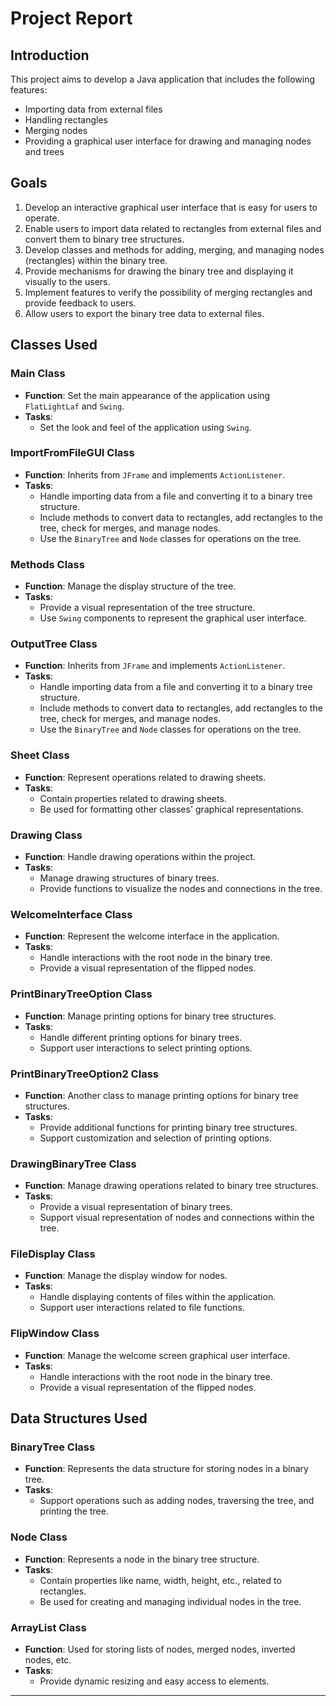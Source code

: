 # Project Report

## Introduction

This project aims to develop a Java application that includes the following features:
- Importing data from external files
- Handling rectangles
- Merging nodes
- Providing a graphical user interface for drawing and managing nodes and trees

## Goals
1. Develop an interactive graphical user interface that is easy for users to operate.
2. Enable users to import data related to rectangles from external files and convert them to binary tree structures.
3. Develop classes and methods for adding, merging, and managing nodes (rectangles) within the binary tree.
4. Provide mechanisms for drawing the binary tree and displaying it visually to the users.
5. Implement features to verify the possibility of merging rectangles and provide feedback to users.
6. Allow users to export the binary tree data to external files.

## Classes Used

### Main Class
- **Function**: Set the main appearance of the application using `FlatLightLaf` and `Swing`.
- **Tasks**: 
  - Set the look and feel of the application using `Swing`.

### ImportFromFileGUI Class
- **Function**: Inherits from `JFrame` and implements `ActionListener`.
- **Tasks**:
  - Handle importing data from a file and converting it to a binary tree structure.
  - Include methods to convert data to rectangles, add rectangles to the tree, check for merges, and manage nodes.
  - Use the `BinaryTree` and `Node` classes for operations on the tree.

### Methods Class
- **Function**: Manage the display structure of the tree.
- **Tasks**:
  - Provide a visual representation of the tree structure.
  - Use `Swing` components to represent the graphical user interface.

### OutputTree Class
- **Function**: Inherits from `JFrame` and implements `ActionListener`.
- **Tasks**:
  - Handle importing data from a file and converting it to a binary tree structure.
  - Include methods to convert data to rectangles, add rectangles to the tree, check for merges, and manage nodes.
  - Use the `BinaryTree` and `Node` classes for operations on the tree.

### Sheet Class
- **Function**: Represent operations related to drawing sheets.
- **Tasks**:
  - Contain properties related to drawing sheets.
  - Be used for formatting other classes' graphical representations.

### Drawing Class
- **Function**: Handle drawing operations within the project.
- **Tasks**:
  - Manage drawing structures of binary trees.
  - Provide functions to visualize the nodes and connections in the tree.

### WelcomeInterface Class
- **Function**: Represent the welcome interface in the application.
- **Tasks**:
  - Handle interactions with the root node in the binary tree.
  - Provide a visual representation of the flipped nodes.

### PrintBinaryTreeOption Class
- **Function**: Manage printing options for binary tree structures.
- **Tasks**:
  - Handle different printing options for binary trees.
  - Support user interactions to select printing options.

### PrintBinaryTreeOption2 Class
- **Function**: Another class to manage printing options for binary tree structures.
- **Tasks**:
  - Provide additional functions for printing binary tree structures.
  - Support customization and selection of printing options.

### DrawingBinaryTree Class
- **Function**: Manage drawing operations related to binary tree structures.
- **Tasks**:
  - Provide a visual representation of binary trees.
  - Support visual representation of nodes and connections within the tree.

### FileDisplay Class
- **Function**: Manage the display window for nodes.
- **Tasks**:
  - Handle displaying contents of files within the application.
  - Support user interactions related to file functions.

### FlipWindow Class
- **Function**: Manage the welcome screen graphical user interface.
- **Tasks**:
  - Handle interactions with the root node in the binary tree.
  - Provide a visual representation of the flipped nodes.

## Data Structures Used

### BinaryTree Class
- **Function**: Represents the data structure for storing nodes in a binary tree.
- **Tasks**:
  - Support operations such as adding nodes, traversing the tree, and printing the tree.

### Node Class
- **Function**: Represents a node in the binary tree structure.
- **Tasks**:
  - Contain properties like name, width, height, etc., related to rectangles.
  - Be used for creating and managing individual nodes in the tree.

### ArrayList Class
- **Function**: Used for storing lists of nodes, merged nodes, inverted nodes, etc.
- **Tasks**:
  - Provide dynamic resizing and easy access to elements.
---